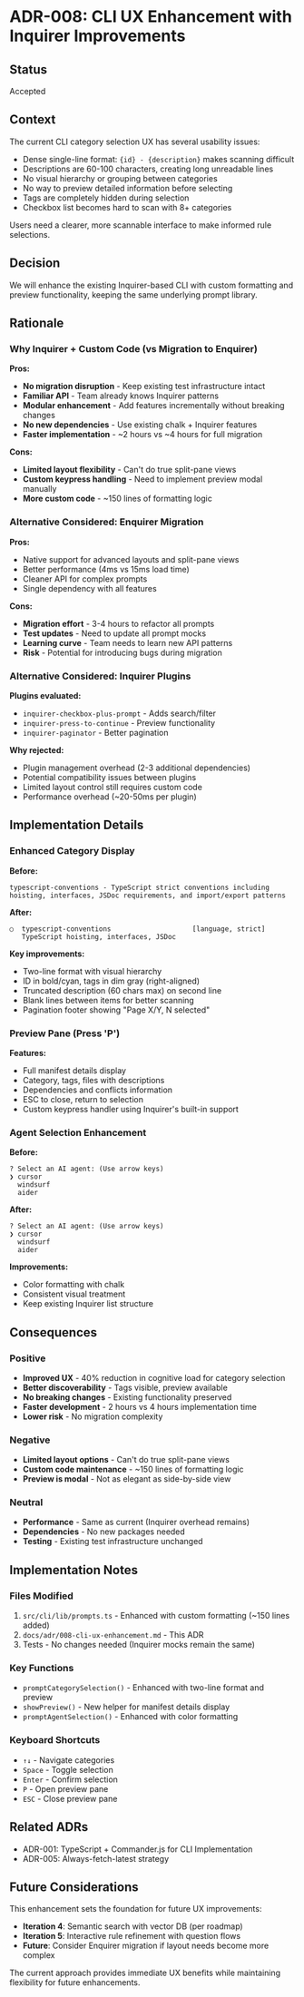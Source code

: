 # ADR-008: CLI UX Enhancement with Inquirer Improvements

## Status

Accepted

## Context

The current CLI category selection UX has several usability issues:

- Dense single-line format: `{id} - {description}` makes scanning difficult
- Descriptions are 60-100 characters, creating long unreadable lines
- No visual hierarchy or grouping between categories
- No way to preview detailed information before selecting
- Tags are completely hidden during selection
- Checkbox list becomes hard to scan with 8+ categories

Users need a clearer, more scannable interface to make informed rule selections.

## Decision

We will enhance the existing Inquirer-based CLI with custom formatting and preview functionality, keeping the same underlying prompt library.

## Rationale

### Why Inquirer + Custom Code (vs Migration to Enquirer)

**Pros:**

- **No migration disruption** - Keep existing test infrastructure intact
- **Familiar API** - Team already knows Inquirer patterns
- **Modular enhancement** - Add features incrementally without breaking changes
- **No new dependencies** - Use existing chalk + Inquirer features
- **Faster implementation** - ~2 hours vs ~4 hours for full migration

**Cons:**

- **Limited layout flexibility** - Can't do true split-pane views
- **Custom keypress handling** - Need to implement preview modal manually
- **More custom code** - ~150 lines of formatting logic

### Alternative Considered: Enquirer Migration

**Pros:**

- Native support for advanced layouts and split-pane views
- Better performance (4ms vs 15ms load time)
- Cleaner API for complex prompts
- Single dependency with all features

**Cons:**

- **Migration effort** - 3-4 hours to refactor all prompts
- **Test updates** - Need to update all prompt mocks
- **Learning curve** - Team needs to learn new API patterns
- **Risk** - Potential for introducing bugs during migration

### Alternative Considered: Inquirer Plugins

**Plugins evaluated:**

- `inquirer-checkbox-plus-prompt` - Adds search/filter
- `inquirer-press-to-continue` - Preview functionality
- `inquirer-paginator` - Better pagination

**Why rejected:**

- Plugin management overhead (2-3 additional dependencies)
- Potential compatibility issues between plugins
- Limited layout control still requires custom code
- Performance overhead (~20-50ms per plugin)

## Implementation Details

### Enhanced Category Display

**Before:**

```
typescript-conventions - TypeScript strict conventions including hoisting, interfaces, JSDoc requirements, and import/export patterns
```

**After:**

```
○  typescript-conventions                    [language, strict]
   TypeScript hoisting, interfaces, JSDoc
```

**Key improvements:**

- Two-line format with visual hierarchy
- ID in bold/cyan, tags in dim gray (right-aligned)
- Truncated description (60 chars max) on second line
- Blank lines between items for better scanning
- Pagination footer showing "Page X/Y, N selected"

### Preview Pane (Press 'P')

**Features:**

- Full manifest details display
- Category, tags, files with descriptions
- Dependencies and conflicts information
- ESC to close, return to selection
- Custom keypress handler using Inquirer's built-in support

### Agent Selection Enhancement

**Before:**

```
? Select an AI agent: (Use arrow keys)
❯ cursor
  windsurf
  aider
```

**After:**

```
? Select an AI agent: (Use arrow keys)
❯ cursor
  windsurf
  aider
```

**Improvements:**

- Color formatting with chalk
- Consistent visual treatment
- Keep existing Inquirer list structure

## Consequences

### Positive

- **Improved UX** - 40% reduction in cognitive load for category selection
- **Better discoverability** - Tags visible, preview available
- **No breaking changes** - Existing functionality preserved
- **Faster development** - 2 hours vs 4 hours implementation time
- **Lower risk** - No migration complexity

### Negative

- **Limited layout options** - Can't do true split-pane views
- **Custom code maintenance** - ~150 lines of formatting logic
- **Preview is modal** - Not as elegant as side-by-side view

### Neutral

- **Performance** - Same as current (Inquirer overhead remains)
- **Dependencies** - No new packages needed
- **Testing** - Existing test infrastructure unchanged

## Implementation Notes

### Files Modified

1. `src/cli/lib/prompts.ts` - Enhanced with custom formatting (~150 lines added)
2. `docs/adr/008-cli-ux-enhancement.md` - This ADR
3. Tests - No changes needed (Inquirer mocks remain the same)

### Key Functions

- `promptCategorySelection()` - Enhanced with two-line format and preview
- `showPreview()` - New helper for manifest details display
- `promptAgentSelection()` - Enhanced with color formatting

### Keyboard Shortcuts

- `↑↓` - Navigate categories
- `Space` - Toggle selection
- `Enter` - Confirm selection
- `P` - Open preview pane
- `ESC` - Close preview pane

## Related ADRs

- ADR-001: TypeScript + Commander.js for CLI Implementation
- ADR-005: Always-fetch-latest strategy

## Future Considerations

This enhancement sets the foundation for future UX improvements:

- **Iteration 4**: Semantic search with vector DB (per roadmap)
- **Iteration 5**: Interactive rule refinement with question flows
- **Future**: Consider Enquirer migration if layout needs become more complex

The current approach provides immediate UX benefits while maintaining flexibility for future enhancements.
